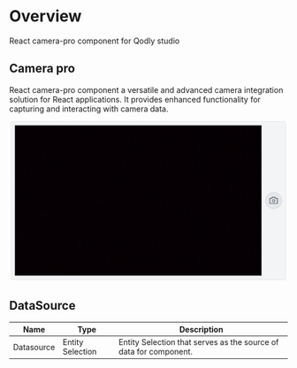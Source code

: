 # Overview

React camera-pro component for Qodly studio

## Camera pro

React camera-pro component a versatile and advanced camera integration solution for React applications. It provides enhanced functionality for capturing and interacting with camera data.

![Camera ](public/camera-pro.png)

## DataSource

| Name       | Type             | Description                                                       |
| ---------- | ---------------- | ----------------------------------------------------------------- |
| Datasource | Entity Selection | Entity Selection that serves as the source of data for component. |
